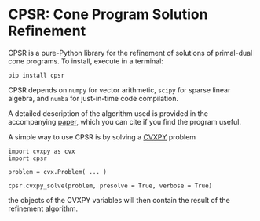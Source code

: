 # CPSR: Cone Program Solution Refinement

CPSR is a pure-Python library for the refinement of solutions of 
primal-dual cone programs. To install, execute in a terminal:

```
pip install cpsr
```

CPSR depends on `numpy` for vector arithmetic, 
`scipy` for sparse linear algebra,
and `numba` for just-in-time code compilation.

A detailed description of the algorithm used is provided
in the accompanying 
[paper](http://stanford.edu/~boyd/papers/cone_prog_refine.html),
which you can cite if you find the program useful.

A simple way to use CPSR is by solving a [CVXPY](https://www.cvxpy.org) problem
```
import cvxpy as cvx
import cpsr

problem = cvx.Problem( ... )

cpsr.cvxpy_solve(problem, presolve = True, verbose = True)
```
the objects of the CVXPY variables  will then contain
the result of the refinement algorithm.
